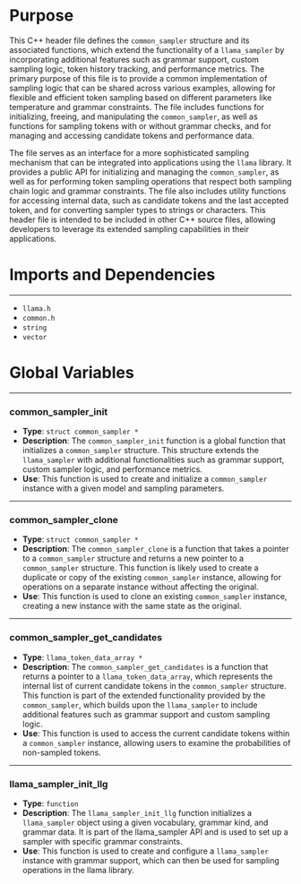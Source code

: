 # Purpose
This C++ header file defines the `common_sampler` structure and its associated functions, which extend the functionality of a `llama_sampler` by incorporating additional features such as grammar support, custom sampling logic, token history tracking, and performance metrics. The primary purpose of this file is to provide a common implementation of sampling logic that can be shared across various examples, allowing for flexible and efficient token sampling based on different parameters like temperature and grammar constraints. The file includes functions for initializing, freeing, and manipulating the `common_sampler`, as well as functions for sampling tokens with or without grammar checks, and for managing and accessing candidate tokens and performance data.

The file serves as an interface for a more sophisticated sampling mechanism that can be integrated into applications using the `llama` library. It provides a public API for initializing and managing the `common_sampler`, as well as for performing token sampling operations that respect both sampling chain logic and grammar constraints. The file also includes utility functions for accessing internal data, such as candidate tokens and the last accepted token, and for converting sampler types to strings or characters. This header file is intended to be included in other C++ source files, allowing developers to leverage its extended sampling capabilities in their applications.
# Imports and Dependencies

---
- `llama.h`
- `common.h`
- `string`
- `vector`


# Global Variables

---
### common\_sampler\_init
- **Type**: `struct common_sampler *`
- **Description**: The `common_sampler_init` function is a global function that initializes a `common_sampler` structure. This structure extends the `llama_sampler` with additional functionalities such as grammar support, custom sampler logic, and performance metrics.
- **Use**: This function is used to create and initialize a `common_sampler` instance with a given model and sampling parameters.


---
### common\_sampler\_clone
- **Type**: `struct common_sampler *`
- **Description**: The `common_sampler_clone` is a function that takes a pointer to a `common_sampler` structure and returns a new pointer to a `common_sampler` structure. This function is likely used to create a duplicate or copy of the existing `common_sampler` instance, allowing for operations on a separate instance without affecting the original.
- **Use**: This function is used to clone an existing `common_sampler` instance, creating a new instance with the same state as the original.


---
### common\_sampler\_get\_candidates
- **Type**: `llama_token_data_array *`
- **Description**: The `common_sampler_get_candidates` is a function that returns a pointer to a `llama_token_data_array`, which represents the internal list of current candidate tokens in the `common_sampler` structure. This function is part of the extended functionality provided by the `common_sampler`, which builds upon the `llama_sampler` to include additional features such as grammar support and custom sampling logic.
- **Use**: This function is used to access the current candidate tokens within a `common_sampler` instance, allowing users to examine the probabilities of non-sampled tokens.


---
### llama\_sampler\_init\_llg
- **Type**: `function`
- **Description**: The `llama_sampler_init_llg` function initializes a `llama_sampler` object using a given vocabulary, grammar kind, and grammar data. It is part of the llama_sampler API and is used to set up a sampler with specific grammar constraints.
- **Use**: This function is used to create and configure a `llama_sampler` instance with grammar support, which can then be used for sampling operations in the llama library.


